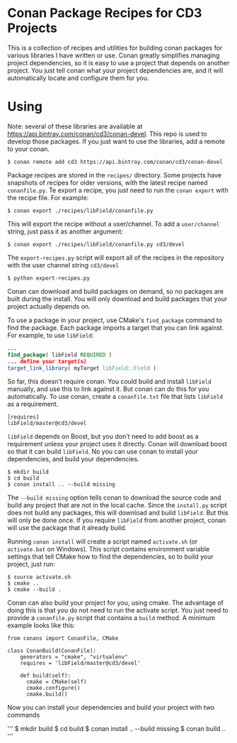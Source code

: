 # Conan Package Recipes for CD3 Projects

This is a collection of recipes and utilities for building conan packages for various libraries I have written or use. Conan greatly simplifies
managing project dependencies, so it is easy to use a project that depends on another project. You just tell conan
what your project dependencies are, and it will automatically locate and configure them for you.

# Using

Note: several of these libraries are available at https://api.bintray.com/conan/cd3/conan-devel. This repo is used to develop those packages.
If you just want to use the libraries, add a remote to your conan.

```
$ conan remote add cd3 https://api.bintray.com/conan/cd3/conan-devel 
```

Package recipes are stored in the `recipes/` directory. Some projects have snapshots of recipes for older versions, with the latest recipe named `conanfile.py`.
Te export a recipe, you just need to run the `conan export` with the recipe file. For example:

```
$ conan export ./recipes/libField/conanfile.py
```

This will export the recipe without a user/channel. To add a `user/channel` string, just pass it as another argument:
```
$ conan export ./recipes/libField/conanfile.py cd3/devel
```

The `export-recipes.py` script will export all of the recipes in the repository with the user channel string `cd3/devel`

```
$ python export-recipes.py
```

Conan can download and build packages on demand, so no packages are built during the install. You will only download and build
packages that your project actually depends on.

To use a package in your project, use CMake's `find_package` command to find the package. Each package imports a target that you can link against. For example, to use `libField`:

```cmake
...
find_package( libField REQUIRED )
... define your target(s)
target_link_library( myTarget libField::Field )
```

So far, this doesn't require conan. You could build and install `libField` manually, and use this to link against it.
But conan can do this for you automatically. To use conan, create a `conanfile.txt` file that lists `libField` as a requirement.

```
[requires]
libField/master@cd3/devel
```

`libField` depends on Boost, but you don't need to add boost as a requirement unless your project uses it directly. Conan will download
boost so that it can build `libField`. No you can use conan to install your dependencies, and build your dependencies.

```
$ mkdir build
$ cd build
$ conan install .. --build missing
```

The `--build missing` option tells conan to download the source code and build any project that are not in the local cache.
Since the `install.py` script does not build any packages, this will download and build `libField`. But this will only be done
once. If you require `libField` from another project, conan will use the package that it already build.

Running `conan install` will create a script named `activate.sh` (or `activate.bat` on Windows). This script contains
environment variable settings that tell CMake how to find the dependencies, so to build your project, just run:

```
$ source activate.sh
$ cmake ..
$ cmake --build .
```

Conan can also build your project for you, using cmake. The advantage of doing this is that you do not need to run the activate script.
You just need to provide a `conanfile.py` script that contains a `build` method. A minimum example looks like this:

```
from conans import ConanFile, CMake

class ConanBuild(ConanFile):
    generators = "cmake", "virtualenv"
    requires = 'libField/master@cd3/devel'

    def build(self):
      cmake = CMake(self)
      cmake.configure()
      cmake.build()
```

Now you can install your dependencies and build your project with two commands

'''
$ mkdir build
$ cd build
$ conan install .. --build missing
$ conan build ..
'''

